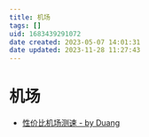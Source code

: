 ```yaml
---
title: 机场
tags: []
uid: 1683439291072
date created: 2023-05-07 14:01:31
date updated: 2023-11-28 11:27:43
---
```


# 机场

- [性价比机场测速 - by Duang](https://duangks.com/)
